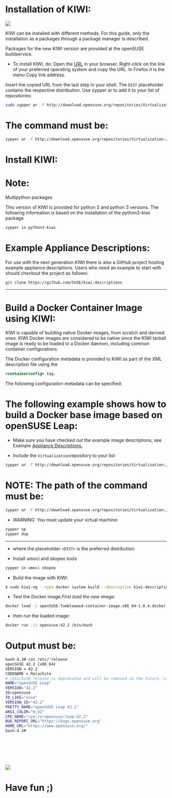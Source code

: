 # Installation of KIWI:
![](https://github.com/nu11secur1ty/Linux_Deployment_Administration_Hacks/blob/master/Docker/kiwi-logo.png)


KIWI can be installed with different methods. For this guide, only the installation as a packages through a package manager is described.

Packages for the new KIWI version are provided at the openSUSE buildservice.
- To install KIWI, do:
Open the [URL](http://download.opensuse.org/repositories/Virtualization:/Appliances:/Builder) in your browser.
Right-click on the link of your preferred operating system and copy the URL. In Firefox it is the menu Copy link address.

Insert the copied URL from the last step in your shell. The ```DIST``` placeholder contains the respective distribution. Use zypper ar to add it to your list of repositories:

```bash
sudo zypper ar -f http://download.opensuse.org/repositories/Virtualization:/Appliances:/Builder/<DIST>
```
# The command must be:
```bash
zypper ar -f http://download.opensuse.org/repositories/Virtualization:/Appliances:/Builder/openSUSE_Tumbleweed/ gashnik
```

# Install KIWI:
# Note:

Multipython packages

This version of KIWI is provided for python 2 and python 3 versions. The following information is based on the installation of the python3-kiwi package

```bash
zypper in python3-kiwi
```
# Example Appliance Descriptions:

For use with the next generation KIWI there is also a GitHub project hosting example appliance descriptions. Users who need an example to start with should checkout the project as follows:

```bash
git clone https://github.com/SUSE/kiwi-descriptions
```

------------------------------------------------------------------------------------------------------------------


# Build a Docker Container Image using KIWI:

KIWI is capable of building native Docker images, from scratch and derived ones. KIWI Docker images are considered to be native since the KIWI tarball image is ready to be loaded to a Docker daemon, including common container configurations.

The Docker configuration metadata is provided to KIWI as part of the XML description file using the
```xml
<containerconfig> tag.
```
The following configuration metadata can be specified:

# The following example shows how to build a Docker base image based on openSUSE Leap:

- Make sure you have checked out the example image descriptions, see Example [Appliance Descriptions.](https://suse.github.io/kiwi/installation.html#example-descriptions)

- Include the ```Virtualization```repository to your list:

```bash
zypper ar -f http://download.opensuse.org/repositories/Virtualization:/containers/<DIST>
```
# NOTE: The path of the command must be:
```bash
zypper ar -f http://download.opensuse.org/repositories/Virtualization:/containers/openSUSE_Tumbleweed/ tupunger
```
- WARNING: You must update your virtual machine:
```bash
zypper up
zypper dup
```


--------------------------------------------------------------------------------------------------

- where the placeholder ```<DIST>``` is the preferred distribution.

- Install umoci and skopeo tools

```bash
zypper in umoci skopeo
```
- Build the image with KIWI:

```bash
$ sudo kiwi-ng --type docker system build --description kiwi-descriptions/suse/x86_64/suse-tumbleweed-docker --target-dir /your/image
```
- Test the Docker image.<i>First load the new image</i>:

```bash 
docker load -i openSUSE-Tumbleweed-container-image.x86_64-1.0.4.docker.tar.xz
```
- then run the loaded image:

```bash
docker run -it opensuse:42.2 /bin/bash
```
# Output must be:

```bash
bash-4.3# cat /etc/*release
openSUSE 42.2 (x86_64)
VERSION = 42.2
CODENAME = Malachite
# /etc/SuSE-release is deprecated and will be removed in the future, use /etc/os-release instead
NAME="openSUSE Leap"
VERSION="42.2"
ID=opensuse
ID_LIKE="suse"
VERSION_ID="42.2"
PRETTY_NAME="openSUSE Leap 42.2"
ANSI_COLOR="0;32"
CPE_NAME="cpe:/o:opensuse:leap:42.2"
BUG_REPORT_URL="https://bugs.opensuse.org"
HOME_URL="https://www.opensuse.org/"
bash-4.3# 








```


![](https://github.com/nu11secur1ty/Linux_Deployment_Administration_Hacks/blob/master/Docker/Screenshot_20180509_131800.png)

# Have fun ;)

